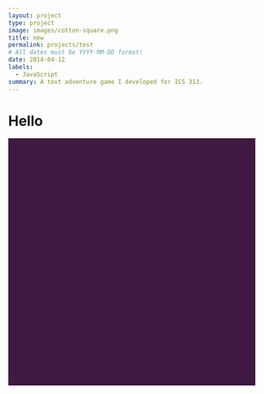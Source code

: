 ```yaml
---
layout: project
type: project
image: images/cotton-square.png
title: new
permalink: projects/test
# All dates must be YYYY-MM-DD format!
date: 2014-04-12
labels:
  - JavaScript
summary: A text adventure game I developed for ICS 313.
---
```

<style>
canvas {
  position: relative;
  display: inline-block;
  vertical-align: middle;

  width: 500px;
  height: 500px;
  background-color: #3e1941;
}
</style>
<h1> Hello</h1>
<canvas class="zdog-canvas"  />
<canvas class="zdog-canvas-star"  />
<script src='https://unpkg.com/zdog@1/dist/zdog.dist.js'></script>
<script src='https://cdnjs.cloudflare.com/ajax/libs/gsap/2.1.3/TweenMax.min.js'></script>
<script src='https://s3-us-west-2.amazonaws.com/s.cdpn.io/16327/MorphSVGPlugin.min.js'></script>
<script  src="https://galvancarlos.github.io/projects/celestial.js" />
